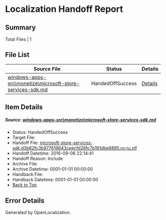 # <a name='report-top'></a> Localization Handoff Report

## Summary
 Total Files | 1

## File List
 Source File | Status | Details 
 ----------- | ------ | ------- 
 [windows-apps-src\monetize\microsoft-store-services-sdk.md](https://github.com/Microsoft/windows-apps/blob/a336ad8c56c5b0e27409745aa4b47eb8121cc07c/windows-apps-src/monetize/microsoft-store-services-sdk.md) | HandedOffSuccess | [Details](#a156fe516f2d29bc894de1430e3196a5bacb44844835)

## Item Details
##### <a name='a156fe516f2d29bc894de1430e3196a5bacb44844835'></a> Source: [windows-apps-src\monetize\microsoft-store-services-sdk.md](https://github.com/Microsoft/windows-apps/blob/a336ad8c56c5b0e27409745aa4b47eb8121cc07c/windows-apps-src/monetize/microsoft-store-services-sdk.md)
* Status: HandedOffSuccess
* Target File: 
* Handoff File: [microsoft-store-services-sdk.d3b62fc3b977619643ceecfd26fc7b191dbe8895.ru-ru.xlf](https://github.com/Microsoft/WDG.handoff/blob/416984516f83c3c598e112f6e5e40fb9f9f1e4fa/ol-handoff/Microsoft/windows-apps.ru-ru/master/microsoft-store-services-sdk.d3b62fc3b977619643ceecfd26fc7b191dbe8895.ru-ru.xlf)
* Handoff Datetime: 2016-09-06 22:14:41
* Handoff Reason: Include
* Archive File: 
* Archive Datetime: 0001-01-01 00:00:00
* Handback File: 
* Handback Datetime: 0001-01-01 00:00:00
* [Back to Top](#report-top)


## Error Details

Generated by OpenLocalization.
